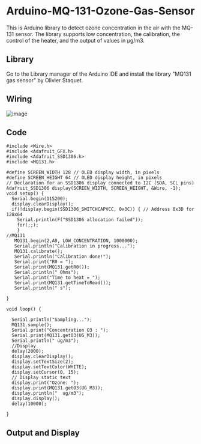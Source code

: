 # Arduino-MQ-131-Ozone-Gas-Sensor

This is Arduino library to detect ozone concentration in the air with the MQ-131 sensor. The library supports low concentration, the calibration, the control of the heater, and the output of values in µg/m3.

## Library
Go to the Library manager of the Arduino IDE and install the library "MQ131 gas sensor" by Olivier Staquet.

## Wiring
![image](https://github.com/eksan99/Arduino-MQ-131-Ozone-Gas-Sensor/assets/156219322/45273eb2-8cd6-418d-8237-2dd4021e8ce9)

## Code
```
#include <Wire.h>
#include <Adafruit_GFX.h>
#include <Adafruit_SSD1306.h>
#include <MQ131.h>

#define SCREEN_WIDTH 128 // OLED display width, in pixels
#define SCREEN_HEIGHT 64 // OLED display height, in pixels
// Declaration for an SSD1306 display connected to I2C (SDA, SCL pins)
Adafruit_SSD1306 display(SCREEN_WIDTH, SCREEN_HEIGHT, &Wire, -1);
void setup() {
  Serial.begin(115200);
  display.clearDisplay();
  if(!display.begin(SSD1306_SWITCHCAPVCC, 0x3C)) { // Address 0x3D for 128x64
    Serial.println(F("SSD1306 allocation failed"));
    for(;;);
    }
//MQ131 
   MQ131.begin(2,A0, LOW_CONCENTRATION, 1000000);
   Serial.println("Calibration in progress...");
   MQ131.calibrate();
   Serial.println("Calibration done!");
   Serial.print("R0 = ");
   Serial.print(MQ131.getR0());
   Serial.println(" Ohms");
   Serial.print("Time to heat = ");
   Serial.print(MQ131.getTimeToRead());
   Serial.println(" s");
  
}
  
void loop() {

  Serial.println("Sampling...");
  MQ131.sample();
  Serial.print("Concentration O3 : ");
  Serial.print(MQ131.getO3(UG_M3));
  Serial.println(" ug/m3");
  //Display
  delay(2000);
  display.clearDisplay();
  display.setTextSize(2);
  display.setTextColor(WHITE);
  display.setCursor(0, 15);
  // Display static text
  display.print("Ozone: ");
  display.print(MQ131.getO3(UG_M3));
  display.println("  ug/m3");
  display.display(); 
  delay(10000);

}
```
## Output and Display


